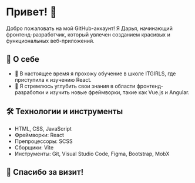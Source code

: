 # Привет! 👋

Добро пожаловать на мой GitHub-аккаунт! Я Дарья, начинающий фронтенд-разработчик, который увлечен созданием красивых и функциональных веб-приложений.

## 🌟 О себе

- 🔭 В настоящее время я прохожу обучение в школе ITGIRLS, где приступила к изучению React.
- 🌱 Я стремлюсь углубить свои знания в области фронтенд-разработки и изучить новые фреймворки, такие как Vue.js и Angular.

## 🛠️ Технологии и инструменты

- HTML, CSS, JavaScript
- Фреймворки: React
- Препроцессоры: SCSS
- Сборщики: Vite
- Инструменты: Git, Visual Studio Code, Figma, Bootstrap, MobX

## 🎉 Спасибо за визит!

<!---
Daria-2299/Daria-2299 is a ✨ special ✨ repository because its `README.md` (this file) appears on your GitHub profile.
You can click the Preview link to take a look at your changes.
--->
